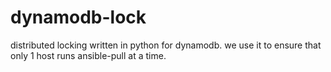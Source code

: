 # dynamodb-lock
distributed locking written in python for dynamodb.
we use it to ensure that only 1 host runs ansible-pull at a time.
